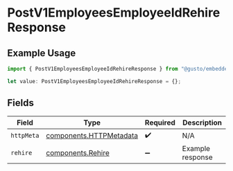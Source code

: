 # PostV1EmployeesEmployeeIdRehireResponse

## Example Usage

```typescript
import { PostV1EmployeesEmployeeIdRehireResponse } from "@gusto/embedded-api/models/operations/postv1employeesemployeeidrehire.js";

let value: PostV1EmployeesEmployeeIdRehireResponse = {};
```

## Fields

| Field                                                              | Type                                                               | Required                                                           | Description                                                        |
| ------------------------------------------------------------------ | ------------------------------------------------------------------ | ------------------------------------------------------------------ | ------------------------------------------------------------------ |
| `httpMeta`                                                         | [components.HTTPMetadata](../../models/components/httpmetadata.md) | :heavy_check_mark:                                                 | N/A                                                                |
| `rehire`                                                           | [components.Rehire](../../models/components/rehire.md)             | :heavy_minus_sign:                                                 | Example response                                                   |